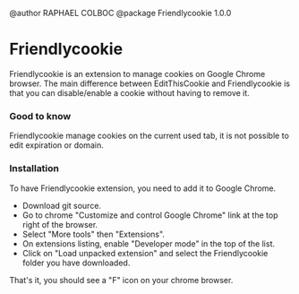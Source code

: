 @author RAPHAEL COLBOC @package Friendlycookie 1.0.0

# Friendlycookie

Friendlycookie is an extension to manage cookies on Google Chrome browser. The main difference between EditThisCookie and Friendlycookie is that you can disable/enable a cookie without having to remove it.

### Good to know

Friendlycookie manage cookies on the current used tab, it is not possible to edit expiration or domain.

### Installation

To have Friendlycookie extension, you need to add it to Google Chrome.
 - Download git source.
 - Go to chrome "Customize and control Google Chrome" link at the top right of the browser.
 - Select "More tools" then "Extensions".
 - On extensions listing, enable "Developer mode" in the top of the list. 
 - Click on "Load unpacked extension" and select the Friendlycookie folder you have downloaded.
 
That's it, you should see a "F" icon on your chrome browser.

